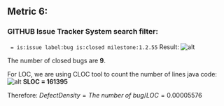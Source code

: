 ## Metric 6:

### GITHUB Issue Tracker System search filter:
` = is:issue label:bug is:closed milestone:1.2.55`
Result:
![alt](https://i.imgur.com/TXawpKV.png)

The number of closed bugs are **9**.

For LOC, we are using CLOC tool to count the number of lines java code:
![alt](https://i.imgur.com/xfmJZ1L.png)
**SLOC = 161395**

Therefore:
$Defect Density = The\ number\ of \ bug / LOC = 0.00005576$
